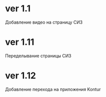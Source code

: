 # ver 1.1
Добавление видео на страницу СИЗ
# ver 1.11
Переделывание страницы СИЗ
# ver 1.12
Добавление перехода на приложения Kontur
